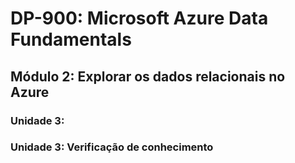 # DP-900: Microsoft Azure Data Fundamentals

## Módulo 2: Explorar os dados relacionais no Azure

### Unidade 3: 



### Unidade 3: Verificação de conhecimento



